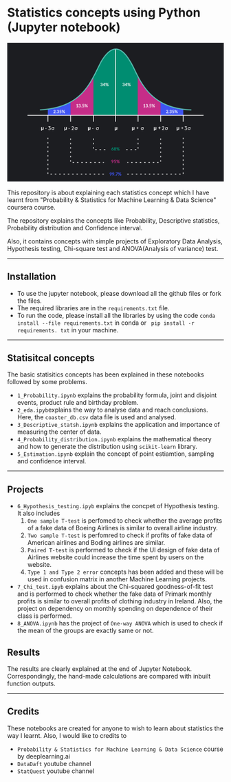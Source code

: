 # Statistics concepts using Python (Jupyter notebook)
![alt text](image.png)

This repository is about explaining each statistics concept which I have learnt from "Probability & Statistics for Machine Learning & Data Science" coursera course.

The repository explains the concepts like Probability, Descriptive statistics, Probability distribution and Confidence interval. 

Also, it contains concepts with simple projects of Exploratory Data Analysis, Hypothesis testing, Chi-square test and ANOVA(Analysis of variance) test.

---

## Installation

* To use the jupyter notebook, please download all the github files or fork the files.
* The required libraries are in the `requirements.txt` file.
* To run the code, please install all the libraries by using the code `conda install --file requirements.txt` in conda or ` pip install -r requirements. txt` in your machine.

---
## Statisitcal concepts
The basic statisitics concepts has been explained in these notebooks followed by some problems.

* `1_Probability.ipynb` explains the probability formula, joint and disjoint events, product rule and birthday problem.
* `2_eda.ipyb`explains the way to analyse data and reach conclusions. Here, the `coaster_db.csv` data file is used and analysed.
* `3_Descriptive_statsh.ipynb` explains the application and importance of measuring the center of data.
* `4_Probability_distribution.ipynb` explains the mathematical theory and how to generate the distribution using `scikit-learn` library. 
* `5_Estimation.ipynb` explain the concept of point estiamtion, sampling and confidence interval.

---
## Projects
* `6_Hypothesis_testing.ipyb` explains the concpet of Hypothesis testing. It also includes
    1. `One sample T-test`  is perfomed to check whether the average profits of a fake data of Boeing Airlines is similar to overall airline industry.
    2. `Two sample T-test` is perfomred to check if profits of fake data of American airlines and Boding airlines are similar.
    3. `Paired T-test` is performed to check if the UI design of fake data of Airlines website could increase the time spent by users on the website. 
    4. `Type 1 and Type 2 error` concepts has been added and these will be used in confusion matrix in another Machine Learning projects.
* `7_Chi_test.ipyb` explains about the Chi-squared goodness-of-fit test and is performed to check whether the fake data of Primark monthly profits is similar to overall profits of clothing industry in Ireland.  Also, the project on dependency on monthly spending on dependence of their class is performed. 
* `8_ANOVA.ipynb` has the project of `One-way ANOVA` which is used to check if the mean of the groups are exactly same or not. 

## Results

The results are clearly explained at the end of Jupyter Notebook. Correspondingly, the hand-made calculations are compared with inbuilt function outputs.

---
## Credits

These notebooks are created for anyone to wish to learn about statistics the way I learnt. Also, I would like to credits to

* `Probability & Statistics for Machine Learning & Data Science` course by deeplearning.ai
* `DataDaft` youtube channel
* `StatQuest` youtube channel